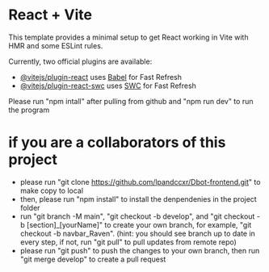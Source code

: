 # React + Vite

This template provides a minimal setup to get React working in Vite with HMR and some ESLint rules.

Currently, two official plugins are available:

- [@vitejs/plugin-react](https://github.com/vitejs/vite-plugin-react/blob/main/packages/plugin-react/README.md) uses [Babel](https://babeljs.io/) for Fast Refresh
- [@vitejs/plugin-react-swc](https://github.com/vitejs/vite-plugin-react-swc) uses [SWC](https://swc.rs/) for Fast Refresh

Please run "npm intall" after pulling from github and "npm run dev" to run the program

# if you are a collaborators of this project

- please run "git clone https://github.com/lpandccxr/Dbot-frontend.git" to make copy to local
- then, please run "npm install" to install the denpendenies in the project folder
- run "git branch -M main", "git checkout -b develop", and "git checkout -b [section]\_[yourName]" to create your own branch, for example, "git checkout -b navbar_Raven". (hint: you should see branch up to date in every step, if not, run "git pull" to pull updates from remote repo)
- please run "git push" to push the changes to your own branch, then run "git merge develop" to create a pull request
